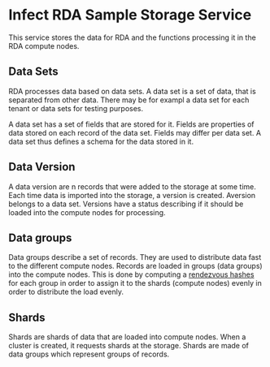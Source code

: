 # Infect RDA Sample Storage Service

This service stores the data for RDA and the functions processing it in the RDA
compute nodes.


## Data Sets

RDA processes data based on data sets. A data set is a set of data, that is
separated from other data. There may be for exampl a data set for each tenant or
data sets for testing purposes.

A data set has a set of fields that are stored for it. Fields are properties of
data stored on each record of the data set. Fields may differ per data set. A
data set thus defines a schema for the data stored in it.


## Data Version

A data version are n records that were added to the storage at some time. Each
time data is imported into the storage, a version is created. Aversion belongs
to a data set. Versions have a status describing if it should be loaded into the
compute nodes for processing.


## Data groups

Data groups describe a set of records. They are used to distribute data fast to
the different compute nodes. Records are loaded in groups (data groups) into the
compute nodes. This is done by computing a [rendezvous
hashes](https://en.wikipedia.org/wiki/Rendezvous_hashing) for each group in
order to assign it to the shards (compute nodes) evenly in order to distribute
the load evenly.


## Shards

Shards are shards of data that are loaded into compute nodes. When a
cluster is created, it requests shards at the storage. Shards are made of data
groups which represent groups of records.